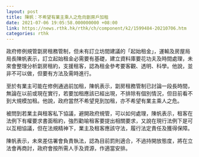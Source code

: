 ```yaml
---
layout: post
title: 陳帆：不希望有業主乘人之危向劏房戶加租
date: 2021-07-06 19:05:58.000000000 +08:00
link: https://news.rthk.hk/rthk/ch/component/k2/1599484-20210706.htm
categories: rthk
---
```


政府修例規管劏房租務管制，但未有訂立坊間建議的「起始租金」，運輸及房屋局局長陳帆表示，訂立起始租金必需要有基礎，建立資料庫要花功夫及時間處理，未來會整理分析劏房租約，支援租客，認為租金參考要客觀、透明、科學。他說，並非不可以做，但要有方法及需時進行。

至於有業主可能在修例通過前加租，陳帆表示，劏房租務管制已討論一段長時間，無論在以前或現在實行，若要加租應該已經出現，不排除有個別情況，但目前看不到大規模加租。他說，政府當然不希望見到加租，亦不希望有業主乘人之危。

被問到若業主與租客私下協議，避開政府規管，可以如何處理，陳帆表示，租客在法例下有權要求書面租約，強烈勸喻租客要提出相關要求，又說在現行法例下是可以互相協議，但在法規精神下，業主及租客應該守法，履行法定責任及獲得保障。

陳帆表示，未來差估署會負責執法，認為目前罰則適合，不過持開放態度，將在立法會再商討，政府會按所需人手及資源，作適當安排。
